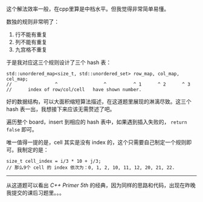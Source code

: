 这个解法效率一般，在cpp里算是中档水平。但我觉得非常简单易懂。

数独的规则非常明了：

1. 行不能有重复
2. 列不能有重复
3. 九宫格不重复

于是我对应这三个规则设计了三个 hash 表：

    std::unordered_map<size_t, std::unordered_set> row_map, col_map, cel_map;
    //                ^                 ^          ^ 1      ^ 2      ^ 3
    //      index of row/col/cell   have shown number.

好的数据结构，可以大面积缩短算法描述，在这道题里展现的淋漓尽致。这三个 hash 表一出，我想接下来应该无需赘述了吧。

遍历整个 board，insert 到相应的 hash 表中，如果遇到插入失败的， `return false` 即可。

唯一值得一提的是，cell 其实是没有 index 的，这个只需要自己制定一个规则即可。我制定的是：

    size_t cell_index = i/3 * 10 + j/3;
    // 那么9个 cell 的 index 依次为：0, 1, 2, 10, 11, 12, 20, 21, 22.

-----

从这道题可以看出 *C++ Primer 5th* 的经典，因为同样的思路和代码，出现在昨晚我提交的课后习题里。。。
